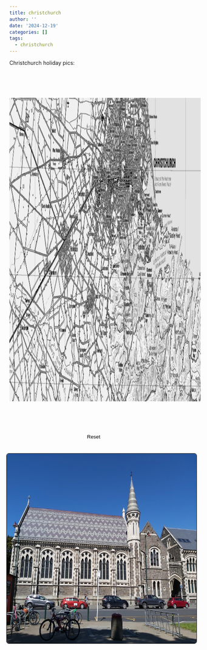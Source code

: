 ```yaml
---
title: christchurch
author: ''
date: '2024-12-19'
categories: []
tags:
  - christchurch
---
```


<link rel="stylesheet" href="styles.css" />
<script src=
"https://ajax.googleapis.com/ajax/libs/jquery/3.4.0/jquery.min.js">
    </script>


<body>

<style>
#button {
   position: relative;
   top: 20px;
   right: 30px;
   padding:15px 50px;
   background-color: transparent;
   border-width: 0;
        }
</style>

<p>
Christchurch holiday pics:
</p>

<div class="container"
style="text-align: center;"><img style="text-align: center;
                margin-top: 5em;" src="images/ChristchurchTOPO5.png" width="1300" height="800" onclick="enlargeImg()"id="img1" />
 <br><br><br>


<button id="button" onclick="resetImg()">Reset</button>
</div>

<br>

<center>
<img style="float: right; margin: 10px 10px 15px 15px;border-radius: 6px;border: 1.0px solid black;" src="images/chch.jpg" width="500" height="500"/>

</center>


<script>
        img = document.getElementById("img1");
      
        function enlargeImg() {
            img.style.transform = "scale(1.5)";
            img.style.transition = "transform 0.25s ease";
        }
      
        // Function to reset image size
        function resetImg() {
            img.style.transform = "scale(1)";
            img.style.transition = "transform 0.25s ease";
        }
</script>

</body>

</html>


